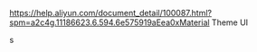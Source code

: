 https://help.aliyun.com/document_detail/100087.html?spm=a2c4g.11186623.6.594.6e575919aEea0xMaterial Theme UI


s
